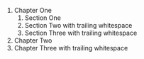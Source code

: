1.  Chapter One
    1.  Section One
    2.  Section Two with trailing whitespace
    3.  Section Three with trailing whitespace
2.  Chapter Two
3.  Chapter Three with trailing whitespace
